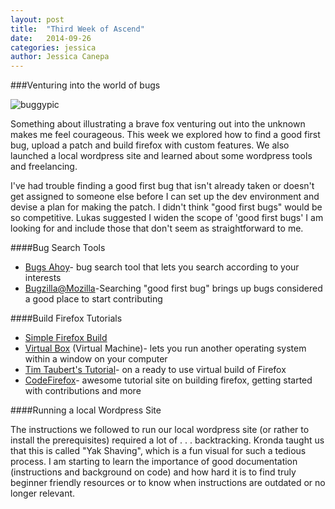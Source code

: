 ```yaml
---
layout: post
title:  "Third Week of Ascend"
date:   2014-09-26
categories: jessica
author: Jessica Canepa
---
```

###Venturing into the world of bugs 

![buggypic](https://raw.githubusercontent.com/jmarlena/ascendproject/gh-pages/participants/portland/jessica/images/firefoxbugillustration.jpg) 

Something about illustrating a brave fox venturing out into the unknown makes me feel courageous. This week we explored how to find a good first bug, upload a patch and build firefox with custom features.  We also launched a local wordpress site and learned about some wordpress tools and freelancing. 

I've had trouble finding a good first bug that isn't already taken or doesn't get assigned to someone else before I can set up the dev environment and devise a plan for making the patch. I didn't think "good first bugs" would be so competitive. Lukas suggested I widen the scope of 'good first bugs' I am looking for and include those that don't seem as straightforward to me. 

####Bug Search Tools

* [Bugs Ahoy](http://www.joshmatthews.net/bugsahoy/?simple=1)- bug search tool that lets you search according to your interests 
* [Bugzilla@Mozilla](https://bugzilla.mozilla.org/)-Searching "good first bug" brings up bugs considered a good place to start contributing 

####Build Firefox Tutorials 

* [Simple Firefox Build](https://developer.mozilla.org/en-US/docs/Simple_Firefox_build)
* [Virtual Box](https://www.virtualbox.org/) (Virtual Machine)- lets you run another operating system within a window on your computer 
* [Tim Taubert's Tutorial](http://timtaubert.de/blog/2014/04/a-ready-to-use-virtual-build-environment-for-firefox/)- on a ready to use virtual build of Firefox
* [CodeFirefox](http://codefirefox.com/)- awesome tutorial site on building firefox, getting started with contributions and more


####Running a local Wordpress Site 

The instructions we followed to run our local wordpress site (or rather to install the prerequisites) required a lot of . . . backtracking. Kronda taught us that this is called "Yak Shaving", which is a fun visual for such a tedious process. I am starting to learn the importance of good documentation (instructions and background on code) and how hard it is to find truly beginner friendly resources or to know when instructions are outdated or no longer relevant.  
